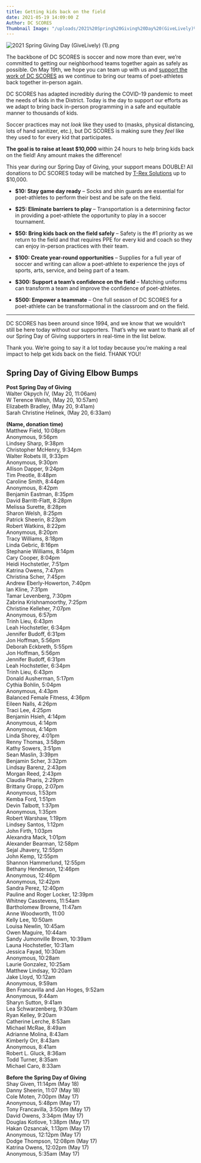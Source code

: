 ```yaml
---
title: Getting kids back on the field
date: 2021-05-19 14:09:00 Z
Author: DC SCORES
Thumbnail Image: "/uploads/2021%20Spring%20Giving%20Day%20(GiveLively)%20(1).png"
---
```


![2021 Spring Giving Day (GiveLively) (1).png](/uploads/2021%20Spring%20Giving%20Day%20(GiveLively)%20(1).png)

The backbone of DC SCORES is soccer and now more than ever, we’re committed to getting our neighborhood teams together again as safely as possible. On May 19th, we hope you can team up with us and [support the work of DC SCORES](https://bit.ly/DCSgive) as we continue to bring our teams of poet-athletes back together in-person again.





DC SCORES has adapted incredibly during the COVID-19 pandemic to meet the needs of kids in the District. Today is the day to support our efforts as we adapt to bring back in-person programming in a safe and equitable manner to thousands of kids.

Soccer practices may not *look* like they used to (masks, physical distancing, lots of hand sanitizer, etc.), but DC SCORES is making sure they *feel* like they used to for every kid that participates. 

**The goal is to raise at least $10,000** within 24 hours to help bring kids back on the field! Any amount makes the difference!

This year during our Spring Day of Giving, your support means DOUBLE! All donations to DC SCORES today will be matched by [T-Rex Solutions](https://www.trexsolutionsllc.com/) up to $10,000.

* **$10: Stay game day ready** – Socks and shin guards are essential for poet-athletes to perform their best and be safe on the field.

* **$25: Eliminate barriers to play** – Transportation is a determining factor in providing a poet-athlete the opportunity to play in a soccer tournament.

* **$50: Bring kids back on the field safely** – Safety is the #1 priority as we return to the field and that requires PPE for every kid and coach so they can enjoy in-person practices with their team.

* **$100: Create year-round opportunities** – Supplies for a full year of soccer and writing can allow a poet-athlete to experience the joys of sports, arts, service, and being part of a team.

* **$300: Support a team’s confidence on the field** – Matching uniforms can transform a team and improve the confidence of poet-athletes.

* **$500: Empower a teammate** – One full season of DC SCORES for a poet-athlete can be transformational in the classroom and on the field. 

---

DC SCORES has been around since 1994, and we know that we wouldn’t still be here today without our supporters. That’s why we want to thank all of our Spring Day of Giving supporters in real-time in the list below.

Thank you. We’re going to say it a lot today because you’re making a real impact to help get kids back on the field. THANK YOU!

## Spring Day of Giving Elbow Bumps

**Post Spring Day of Giving** <br>
Walter Okpych IV, (May 20, 11:06am) <br>
W Terence Welsh, (May 20, 10:57am) <br>
Elizabeth Bradley, (May 20, 9:41am) <br>
Sarah Christine Helinek, (May 20, 6:33am) <br>

**(Name, donation time)** <br>
Matthew Field, 10:08pm <br>
Anonymous, 9:56pm <br>
Lindsey Sharp, 9:38pm <br>
Christopher McHenry, 9:34pm <br>
Walter Robets III, 9:33pm <br>
Anonymous, 9:30pm <br>
Allison Dapper, 9:24pm <br>
Tim Preotle, 8:48pm <br>
Caroline Smith, 8:44pm <br>
Anonymous, 8:42pm <br>
Benjamin Eastman, 8:35pm <br>
David Barritt-Flatt, 8:28pm <br>
Melissa	Surette, 8:28pm <br>
Sharon Welsh, 8:25pm <br>
Patrick	Sheerin, 8:23pm <br>
Robert	Watkins, 8:22pm <br>
Anonymous, 8:20pm <br>
Tracy Williams, 8:18pm <br>
Linda Gebric, 8:16pm <br>
Stephanie Williams, 8:14pm <br>
Cary Cooper, 8:04pm <br>
Heidi Hochstetler, 7:51pm <br>
Katrina Owens, 7:47pm <br>
Christina Scher, 7:45pm <br>
Andrew Eberly-Howerton, 7:40pm <br>
Ian Kline, 7:31pm <br>
Tamar Levenberg, 7:30pm <br>
Zabrina Krishnamoorthy, 7:25pm <br>
Christine Kelleher, 7:07pm <br>
Anonymous, 6:57pm <br>
Trinh Lieu, 6:43pm <br>
Leah Hochstetler, 6:34pm <br>
Jennifer Budoff, 6:31pm <br>
Jon Hoffman, 5:56pm <br>
Deborah Eckbreth, 5:55pm <br>
Jon Hoffman, 5:56pm <br>
Jennifer Budoff, 6:31pm <br>
Leah Hochstetler, 6:34pm <br>
Trinh Lieu, 6:43pm <br>
Donald Ausherman, 5:17pm <br>
Cythia Bohlin, 5:04pm <br>
Anonymous, 4:43pm <br>
Balanced Female Fitness, 4:36pm <br>
Eileen Nalls, 4:26pm <br>
Traci Lee, 4:25pm <br>
Benjamin Hsieh, 4:14pm <br>
Anonymous, 4:14pm <br>
Anonymous, 4:14pm <br>
Linda Shorey, 4:01pm <br>
Renny Thomas, 3:58pm <br>
Kathy Sowers, 3:51pm <br>
Sean Maslin, 3:39pm <br>
Benjamin  Scher, 3:32pm <br>
Lindsay Barenz, 2:43pm <br>
Morgan Reed, 2:43pm <br>
Claudia Pharis, 2:29pm <br>
Brittany Gropp, 2:07pm <br>
Anonymous, 1:53pm <br>
Kemba Ford, 1:51pm <br>
Devin Talbott, 1:37pm <br>
Anonymous, 1:35pm <br>
Robert Warshaw, 1:19pm <br>
Lindsey Santos, 1:12pm <br>
John Firth, 1:03pm <br>
Alexandra Mack, 1:01pm <br>
Alexander Bearman, 12:58pm <br>
Sejal Jhavery, 12:55pm <br>
John Kemp, 12:55pm <br>
Shannon Hammerlund, 12:55pm <br>
Bethany Henderson, 12:46pm <br>
Anonymous, 12:46pm <br>
Anonymous, 12:42pm <br>
Sandra Perez, 12:40pm <br>
Pauline and Roger Locker, 12:39pm <br>
Whitney Casstevens, 11:54am <br>
Bartholomew Browne, 11:47am <br>
Anne Woodworth, 11:00 <br>
Kelly Lee, 10:50am <br>
Louisa Newlin, 10:45am <br>
Owen Maguire, 10:44am <br>
Sandy Jumonville Brown, 10:39am <br>
Launa Hochstetler, 10:31am <br>
Jessica Fayad, 10:30am <br>
Anonymous, 10:28am <br>
Laurie Gonzalez, 10:25am <br>
Matthew Lindsay, 10:20am <br>
Jake Lloyd, 10:12am <br>
Anonymous, 9:59am <br>
Ben Francavilla and Jan Hoges, 9:52am <br>
Anonymous, 9:44am <br>
Sharyn Sutton, 9:41am <br>
Lea Schwarzenberg, 9:30am <br>
Ryan Kelley, 9:20am <br>
Catherine Lerche, 8:53am <br>
Michael McRae, 8:49am <br>
Adrianne Molina, 8:43am <br>
Kimberly Orr, 8:43am <br>
Anonymous, 8:41am <br>
Robert L. Gluck, 8:36am <br>
Todd Turner, 8:35am <br>
Michael Caro, 8:33am <br>

**Before the Spring Day of Giving** <br>
Shay Given, 11:14pm (May 18) <br>
Danny Sheerin, 11:07 (May 18) <br>
Cole Moten, 7:00pm (May 17) <br>
Anonymous, 5:48pm (May 17) <br>
Tony Francavilla, 3:50pm (May 17) <br>
David Owens, 3:34pm (May 17) <br>
Douglas Kotlove, 1:38pm (May 17) <br>
Hakan Ozsancak, 1:13pm (May 17) <br>
Anonymous, 12:12pm (May 17) <br>
Dodge Thompson, 12:08pm (May 17) <br>
Katrina	Owens, 12:02pm (May 17) <br>
Anonymous, 5:35am (May 17) <br>
